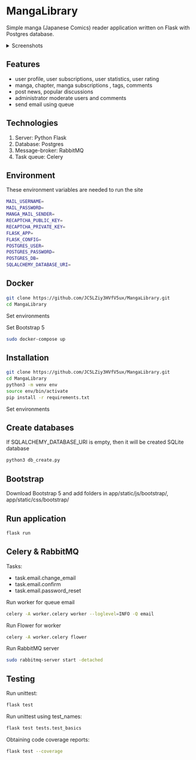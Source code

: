 # MangaLibrary

Simple manga (Japanese Comics) reader application written on Flask with Postgres database.

<details><summary>Screenshots</summary>
Index page:

![index page](assets/2.png)

User profile:

![user profile](assets/1.png)

Manga page:

![manga page](assets/3.png)

Chapter page:

![chapter page](assets/4.png)

</details>

## Features

- user profile, user subscriptions, user statistics, user rating
- manga, chapter, manga subscriptions , tags, comments
- post news, popular discussions
- administrator moderate users and comments
- send email using queue

## Technologies

1. Server: Python Flask
2. Database: Postgres
3. Message-broker: RabbitMQ
4. Task queue: Celery

## Environment

These environment variables are needed to run the site

```bash
MAIL_USERNAME=
MAIL_PASSWORD=
MANGA_MAIL_SENDER=
RECAPTCHA_PUBLIC_KEY=
RECAPTCHA_PRIVATE_KEY=
FLASK_APP=
FLASK_CONFIG=
POSTGRES_USER=
POSTGRES_PASSWORD=
POSTGRES_DB=
SQLALCHEMY_DATABASE_URI=
```

## Docker

```bash
git clone https://github.com/JC5LZiy3HVfV5ux/MangaLibrary.git
cd MangaLibrary
```

Set environments

Set Bootstrap 5

```bash
sudo docker-compose up
```

## Installation

```bash
git clone https://github.com/JC5LZiy3HVfV5ux/MangaLibrary.git
cd MangaLibrary
python3 -m venv env
source env/bin/activate
pip install -r requirements.txt
```

Set environments

## Create databases

If SQLALCHEMY_DATABASE_URI is empty, then it will be created SQLite database

```bash
python3 db_create.py
```

## Bootstrap

Download Bootstrap 5 and add folders in app/static/js/bootstrap/, app/static/css/bootstrap/

## Run application 

```bash
flask run
```

## Celery & RabbitMQ

Tasks:
  - task.email.change_email
  - task.email.confirm
  - task.email.password_reset

Run worker for queue email 

```bash
celery -A worker.celery worker --loglevel=INFO -Q email
```

Run Flower for worker

```bash
celery -A worker.celery flower
```

Run RabbitMQ server

```bash
sudo rabbitmq-server start -detached
```

## Testing

Run unittest:

```bash
flask test
```

Run unittest using test_names:

```bash
flask test tests.test_basics   
```

Obtaining code coverage reports:

```bash
flask test --coverage
```
